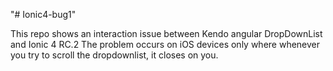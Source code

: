 "# Ionic4-bug1" 

This repo shows an interaction issue between Kendo angular DropDownList and Ionic 4 RC.2
The problem occurs on iOS devices only where whenever you try to scroll the dropdownlist, it closes on you.
